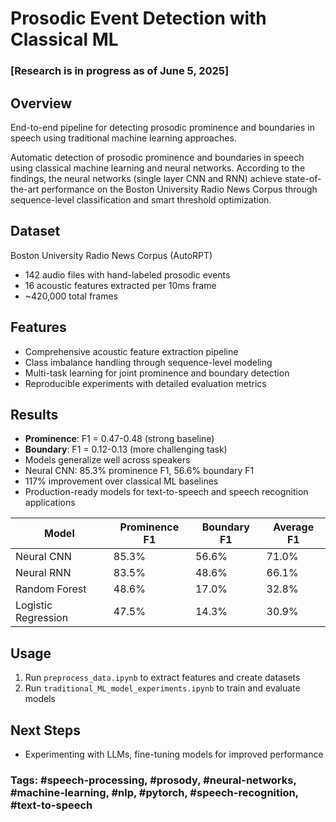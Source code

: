 # Prosodic Event Detection with Classical ML 
### [Research is in progress as of June 5, 2025]

## Overview
End-to-end pipeline for detecting prosodic prominence and boundaries in speech using traditional machine learning approaches.

Automatic detection of prosodic prominence and boundaries in speech using classical machine learning and neural networks. According to the findings, the neural networks (single layer CNN and RNN) achieve state-of-the-art performance on the Boston University Radio News Corpus through sequence-level classification and smart threshold optimization.

## Dataset
Boston University Radio News Corpus (AutoRPT)
- 142 audio files with hand-labeled prosodic events
- 16 acoustic features extracted per 10ms frame
- ~420,000 total frames

## Features
- Comprehensive acoustic feature extraction pipeline
- Class imbalance handling through sequence-level modeling
- Multi-task learning for joint prominence and boundary detection
- Reproducible experiments with detailed evaluation metrics

## Results
- **Prominence**: F1 = 0.47-0.48 (strong baseline)
- **Boundary**: F1 = 0.12-0.13 (more challenging task)
- Models generalize well across speakers
- Neural CNN: 85.3% prominence F1, 56.6% boundary F1
- 117% improvement over classical ML baselines
- Production-ready models for text-to-speech and speech recognition applications


| Model | Prominence F1 | Boundary F1 | Average F1 |
|-------|---------------|-------------|------------|
| Neural CNN | 85.3% | 56.6% | 71.0% |
| Neural RNN | 83.5% | 48.6% | 66.1% |
| Random Forest | 48.6% | 17.0% | 32.8% |
| Logistic Regression | 47.5% | 14.3% | 30.9% |

## Usage
1. Run `preprocess_data.ipynb` to extract features and create datasets
2. Run `traditional_ML_model_experiments.ipynb` to train and evaluate models

## Next Steps
- Experimenting with LLMs, fine-tuning models for improved performance

### Tags: #speech-processing, #prosody, #neural-networks, #machine-learning, #nlp, #pytorch, #speech-recognition, #text-to-speech
